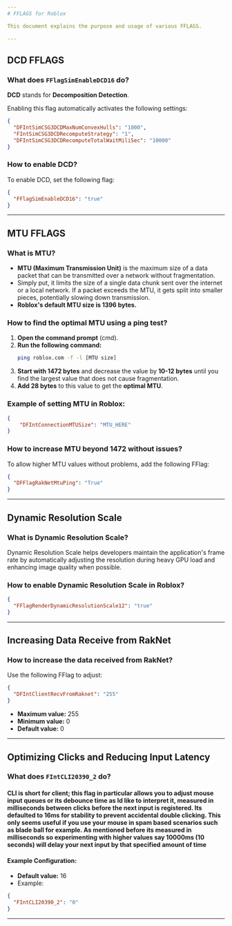 ```yaml
--- 
# FFLAGS for Roblox

This document explains the purpose and usage of various FFLAGS.

---
```


## DCD FFLAGS

### What does `FFlagSimEnableDCD16` do?

**DCD** stands for **Decomposition Detection**.

Enabling this flag automatically activates the following settings:

```json
{
  "DFIntSimCSG3DCDMaxNumConvexHulls": "1000",
  "FIntSimCSG3DCDRecomputeStrategy": "1",
  "DFIntSimCSG3DCDRecomputeTotalWaitMiliSec": "10000"
}
```

### How to enable DCD?

To enable DCD, set the following flag:

```json
{
  "FFlagSimEnableDCD16": "true"
}
```

---

## MTU FFLAGS

### What is MTU?

- **MTU (Maximum Transmission Unit)** is the maximum size of a data packet that can be transmitted over a network without fragmentation.
- Simply put, it limits the size of a single data chunk sent over the internet or a local network. If a packet exceeds the MTU, it gets split into smaller pieces, potentially slowing down transmission.
- **Roblox's default MTU size is 1396 bytes.**

### How to find the optimal MTU using a **ping test**?

1. **Open the command prompt** (cmd).
2. **Run the following command:**
   ```sh
   ping roblox.com -f -l [MTU size]
   ```
3. **Start with 1472 bytes** and decrease the value by **10-12 bytes** until you find the largest value that does not cause fragmentation.
4. **Add 28 bytes** to this value to get the **optimal MTU**.

### Example of setting MTU in Roblox:

```json
{
    "DFIntConnectionMTUSize": "MTU_HERE"
}
```

### How to increase MTU beyond 1472 without issues?

To allow higher MTU values without problems, add the following FFlag:

```json
{
  "DFFlagRakNetMtuPing": "True"
}
```

---

## Dynamic Resolution Scale

### What is Dynamic Resolution Scale?

Dynamic Resolution Scale helps developers maintain the application's frame rate by automatically adjusting the resolution during heavy GPU load and enhancing image quality when possible.

### How to enable Dynamic Resolution Scale in Roblox?

```json
{
  "FFlagRenderDynamicResolutionScale12": "true"
}
```

---

## Increasing Data Receive from RakNet

### How to increase the data received from RakNet?

Use the following FFlag to adjust:

```json
{
  "DFIntClientRecvFromRaknet": "255"
}
```

- **Maximum value:** 255  
- **Minimum value:** 0  
- **Default value:** 0

---

## Optimizing Clicks and Reducing Input Latency

### What does `FIntCLI20390_2` do?

#### CLI is short for client; this flag in particular allows you to adjust mouse input queues or its debounce time as Id like to interpret it, measured in milliseconds between clicks before the next input is registered. Its defaulted to 16ms for stability to prevent accidental double clicking. This only seems useful if you use your mouse in spam based scenarios such as blade ball for example. As mentioned before its measured in milliseconds so experimenting with higher values say 10000ms (10 seconds) will delay your next input by that specified amount of time 

#### Example Configuration:

- **Default value:** 16
- Example:

```json
{
  "FIntCLI20390_2": "0"
}
```

---
